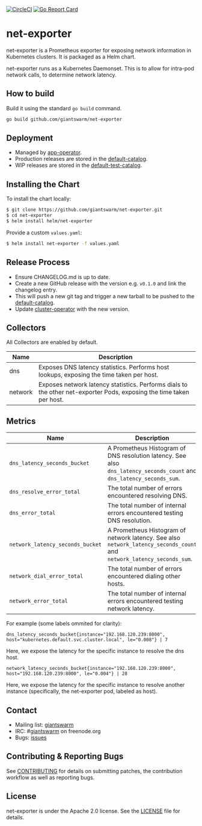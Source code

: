 [![CircleCI](https://circleci.com/gh/giantswarm/net-exporter.svg?&style=shield)](https://circleci.com/gh/giantswarm/net-exporter) [![Go Report Card](https://goreportcard.com/badge/github.com/giantswarm/net-exporter)](https://goreportcard.com/report/github.com/giantswarm/net-exporter)

# net-exporter

net-exporter is a Prometheus exporter for exposing network information in Kubernetes clusters.
It is packaged as a Helm chart.

net-exporter runs as a Kubernetes Daemonset. This is to allow for intra-pod network calls,
to determine network latency.

## How to build

Build it using the standard `go build` command.

```bash
go build github.com/giantswarm/net-exporter
```

## Deployment

* Managed by [app-operator].
* Production releases are stored in the [default-catalog].
* WIP releases are stored in the [default-test-catalog].

## Installing the Chart

To install the chart locally:

```bash
$ git clone https://github.com/giantswarm/net-exporter.git
$ cd net-exporter
$ helm install helm/net-exporter
```

Provide a custom `values.yaml`:

```bash
$ helm install net-exporter -f values.yaml
```

## Release Process

* Ensure CHANGELOG.md is up to date.
* Create a new GitHub release with the version e.g. `v0.1.0` and link the
changelog entry.
* This will push a new git tag and trigger a new tarball to be pushed to the
[default-catalog].  
* Update [cluster-operator] with the new version.

[app-operator]: https://github.com/giantswarm/app-operator
[cluster-operator]: https://github.com/giantswarm/cluster-operator
[default-catalog]: https://github.com/giantswarm/default-catalog
[default-test-catalog]: https://github.com/giantswarm/default-test-catalog

## Collectors
All Collectors are enabled by default.

Name | Description
-----|-------------
dns | Exposes DNS latency statistics. Performs host lookups, exposing the time taken per host.
network | Exposes network latency statistics. Performs dials to the other net-exporter Pods, exposing the time taken per host.

## Metrics

Name | Description
-----|------------
`dns_latency_seconds_bucket` | A Prometheus Histogram of DNS resolution latency. See also `dns_latency_seconds_count` and `dns_latency_seconds_sum`.
`dns_resolve_error_total` | The total number of errors encountered resolving DNS.
`dns_error_total` | The total number of internal errors encountered testing DNS resolution.
`network_latency_seconds_bucket` | A Prometheus Histogram of network latency. See also `network_latency_seconds_count` and `network_latency_seconds_sum`.
`network_dial_error_total` | The total number of errors encountered dialing other hosts.
`network_error_total` | The total number of internal errors encountered testing network latency.

For example (some labels ommited for clarity):
```
dns_latency_seconds_bucket{instance="192.168.120.239:8000", host="kubernetes.default.svc.cluster.local", le="0.008"} | 7
```
Here, we expose the latency for the specific instance to resolve the dns host.

```
network_latency_seconds_bucket{instance="192.168.120.239:8000", host="192.168.120.239:8000", le="0.004"} | 28
```
Here, we expose the latency for the specific instance to resolve another instance (specifically, the net-exporter pod, labeled as host).

## Contact

- Mailing list: [giantswarm](https://groups.google.com/forum/!forum/giantswarm)
- IRC: #[giantswarm](irc://irc.freenode.org:6667/#giantswarm) on freenode.org
- Bugs: [issues](https://github.com/giantswarm/net-exporter/issues)

## Contributing & Reporting Bugs

See [CONTRIBUTING](CONTRIBUTING.md) for details on submitting patches, the
contribution workflow as well as reporting bugs.

## License

net-exporter is under the Apache 2.0 license. See the [LICENSE](LICENSE) file for
details.
